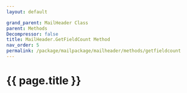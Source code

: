 ```yaml
---
layout: default

grand_parent: MailHeader Class
parent: Methods
Decompressor: false
title: MailHeader.GetFieldCount Method
nav_order: 5
permalink: /package/mailpackage/mailheader/methods/getfieldcount
---
```

# {{ page.title }}
